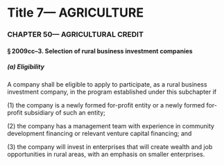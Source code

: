 
# Title 7— AGRICULTURE
### CHAPTER 50— AGRICULTURAL CREDIT
#### § 2009cc–3. Selection of rural business investment companies
##### (a) Eligibility

A company shall be eligible to apply to participate, as a rural business investment company, in the program established under this subchapter if

(1) the company is a newly formed for-profit entity or a newly formed for-profit subsidiary of such an entity;

(2) the company has a management team with experience in community development financing or relevant venture capital financing; and

(3) the company will invest in enterprises that will create wealth and job opportunities in rural areas, with an emphasis on smaller enterprises.
